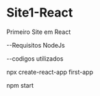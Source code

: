 # Site1-React

Primeiro Site em React

--Requisitos
NodeJs

--codigos utilizados

npx create-react-app first-app

npm start
